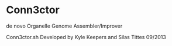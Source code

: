 Conn3ctor
=========

de novo Organelle Genome Assembler/Improver

Conn3ctor.sh
Developed by Kyle Keepers and Silas Tittes
09/2013

